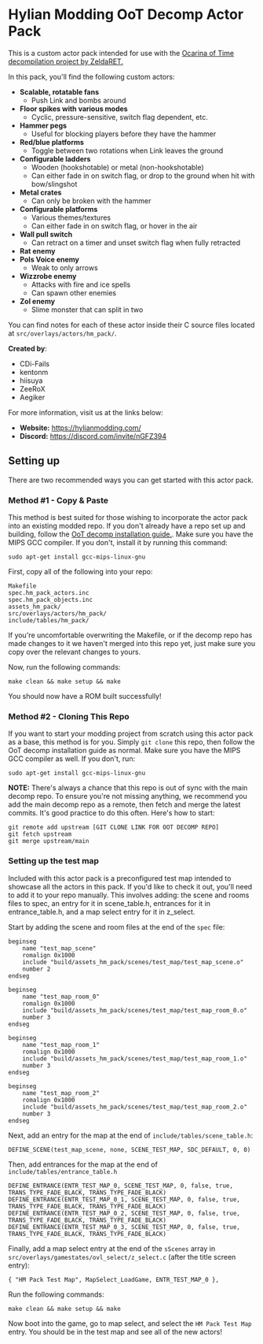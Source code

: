 # Hylian Modding OoT Decomp Actor Pack

This is a custom actor pack intended for use with the [Ocarina of Time decompilation project by ZeldaRET.](https://github.com/zeldaret/oot)

In this pack, you'll find the following custom actors:
* **Scalable, rotatable fans**
  * Push Link and bombs around 
* **Floor spikes with various modes** 
  * Cyclic, pressure-sensitive, switch flag dependent, etc.
* **Hammer pegs**
  * Useful for blocking players before they have the hammer
* **Red/blue platforms**
  * Toggle between two rotations when Link leaves the ground
* **Configurable ladders**
  * Wooden (hookshotable) or metal (non-hookshotable)
  * Can either fade in on switch flag, or drop to the ground when hit with bow/slingshot
* **Metal crates**
  * Can only be broken with the hammer 
* **Configurable platforms**
  * Various themes/textures
  * Can either fade in on switch flag, or hover in the air
* **Wall pull switch**
  * Can retract on a timer and unset switch flag when fully retracted 
* **Rat enemy**
* **Pols Voice enemy**
  * Weak to only arrows 
* **Wizzrobe enemy**
  * Attacks with fire and ice spells
  * Can spawn other enemies 
* **Zol enemy**
  * Slime monster that can split in two 

You can find notes for each of these actor inside their C source files located at ``src/overlays/actors/hm_pack/``.

**Created by**:
* CDi-Fails
* kentonm
* hiisuya
* ZeeRoX
* Aegiker

For more information, visit us at the links below:

* **Website:** <https://hylianmodding.com/>
* **Discord:** <https://discord.com/invite/nGFZ394>

## Setting up

There are two recommended ways you can get started with this actor pack.

### Method #1 - Copy & Paste
This method is best suited for those wishing to incorporate the actor pack into an existing modded repo. If you don't already have a repo set up and building, follow the [OoT decomp installation guide.](https://github.com/zeldaret/oot#installation). Make sure you have the MIPS GCC compiler. If you don't, install it by running this command:
```
sudo apt-get install gcc-mips-linux-gnu
```

First, copy all of the following into your repo:

```
Makefile
spec.hm_pack_actors.inc
spec.hm_pack_objects.inc
assets_hm_pack/
src/overlays/actors/hm_pack/
include/tables/hm_pack/
```

If you're uncomfortable overwriting the Makefile, or if the decomp repo has made changes to it we haven't merged into this repo yet, just make sure you copy over the relevant changes to yours.

Now, run the following commands:
```
make clean && make setup && make
```
You should now have a ROM built successfully!

### Method #2 - Cloning This Repo
If you want to start your modding project from scratch using this actor pack as a base, this method is for you. Simply ``git clone`` this repo, then follow the OoT decomp installation guide as normal. Make sure you have the MIPS GCC compiler as well. If you don't, run:
```
sudo apt-get install gcc-mips-linux-gnu
```

**NOTE:** There's always a chance that this repo is out of sync with the main decomp repo. To ensure you're not missing anything, we recommend you add the main decomp repo as a remote, then fetch and merge the latest commits. It's good practice to do this often. Here's how to start:
```
git remote add upstream [GIT CLONE LINK FOR OOT DECOMP REPO]
git fetch upstream
git merge upstream/main
```

### Setting up the test map
Included with this actor pack is a preconfigured test map intended to showcase all the actors in this pack. If you'd like to check it out, you'll need to add it to your repo manually. This involves adding: the scene and rooms files to spec, an entry for it in scene_table.h, entrances for it in entrance_table.h, and a map select entry for it in z_select.

Start by adding the scene and room files at the end of the `spec` file:
```
beginseg
    name "test_map_scene"
    romalign 0x1000
    include "build/assets_hm_pack/scenes/test_map/test_map_scene.o"
    number 2
endseg

beginseg
    name "test_map_room_0"
    romalign 0x1000
    include "build/assets_hm_pack/scenes/test_map/test_map_room_0.o"
    number 3
endseg

beginseg
    name "test_map_room_1"
    romalign 0x1000
    include "build/assets_hm_pack/scenes/test_map/test_map_room_1.o"
    number 3
endseg

beginseg
    name "test_map_room_2"
    romalign 0x1000
    include "build/assets_hm_pack/scenes/test_map/test_map_room_2.o"
    number 3
endseg
```

Next, add an entry for the map at the end of `include/tables/scene_table.h`:
```
DEFINE_SCENE(test_map_scene, none, SCENE_TEST_MAP, SDC_DEFAULT, 0, 0)
```

Then, add entrances for the map at the end of ``include/tables/entrance_table.h``
```
DEFINE_ENTRANCE(ENTR_TEST_MAP_0, SCENE_TEST_MAP, 0, false, true, TRANS_TYPE_FADE_BLACK, TRANS_TYPE_FADE_BLACK)
DEFINE_ENTRANCE(ENTR_TEST_MAP_0_1, SCENE_TEST_MAP, 0, false, true, TRANS_TYPE_FADE_BLACK, TRANS_TYPE_FADE_BLACK)
DEFINE_ENTRANCE(ENTR_TEST_MAP_0_2, SCENE_TEST_MAP, 0, false, true, TRANS_TYPE_FADE_BLACK, TRANS_TYPE_FADE_BLACK)
DEFINE_ENTRANCE(ENTR_TEST_MAP_0_3, SCENE_TEST_MAP, 0, false, true, TRANS_TYPE_FADE_BLACK, TRANS_TYPE_FADE_BLACK)
```

Finally, add a map select entry at the end of the ``sScenes`` array in ``src/overlays/gamestates/ovl_select/z_select.c`` (after the title screen entry):
```
{ "HM Pack Test Map", MapSelect_LoadGame, ENTR_TEST_MAP_0 },
```

Run the following commands:
```
make clean && make setup && make
```

Now boot into the game, go to map select, and select the `HM Pack Test Map` entry. You should be in the test map and see all of the new actors!
